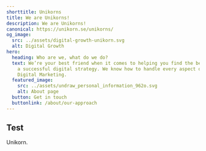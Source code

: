 ```yaml
---
shorttitle: Unikorns
title: We are Unikorns!
description: We are Unikorns!
canonical: https://unikorn.se/unikorns/
og_image:
  src: ../assets/digital-growth-unikorn.svg
  alt: Digital Growth
hero:
  heading: Who are we, what do we do?
  text: We’re your best friend when it comes to helping you find the best path to
    a successful digital strategy. We know how to handle every aspect of your
    Digital Marketing.
  featured_image:
    src: ../assets/undraw_personal_information_962o.svg
    alt: About page
  button: Get in touch
  buttonlink: /about/our-approach
---
```

## Test

Unikorn.
